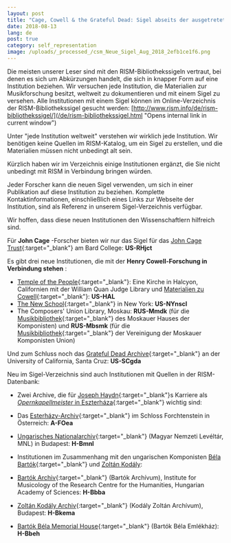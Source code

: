 ```yaml
---
layout: post
title: "Cage, Cowell & the Grateful Dead: Sigel abseits der ausgetreteten RISM-Pfade"
date: 2018-08-13
lang: de
post: true
category: self_representation
image: /uploads/_processed_/csm_Neue_Sigel_Aug_2018_2efb1ce1f6.png
---
```



Die meisten unserer Leser sind mit den RISM-Bibliothekssigeln vertraut, bei denen es sich um Abkürzungen handelt, die sich in knapper Form auf eine Institution beziehen. Wir versuchen jede Institution, die Materialien zur Musikforschung besitzt, weltweit zu dokumentieren und mit einem Sigel zu versehen. Alle Institutionen mit einem Sigel können im Online-Verzeichnis der RISM-Bibliothekssigel gesucht werden: [http://www.rism.info/de/rism-bibliothekssigel/](/de/rism-bibliothekssigel.html "Opens internal link in current window")

Unter "jede Institution weltweit" verstehen wir wirklich jede Institution. Wir benötigen keine Quellen im RISM-Katalog, um ein Sigel zu erstellen, und die Materialien müssen nicht unbedingt alt sein.

Kürzlich haben wir im Verzeichnis einige Institutionen ergänzt, die Sie nicht unbedingt mit RISM in Verbindung bringen würden.

Jeder Forscher kann die neuen Sigel verwenden, um sich in einer Publikation auf diese Institution zu beziehen. Komplette Kontaktinformationen, einschließlich eines Links zur Webseite der Institution, sind als Referenz in unserem Sigel-Verzeichnis verfügbar.

Wir hoffen, dass diese neuen Institutionen den Wissenschaftlern hilfreich sind.

Für **John Cage** -Forscher bieten wir nur das Sigel für das [John Cage Trust](http://www.johncage.org/){:target="_blank"} am Bard College: **US-RHjct**

Es gibt drei neue Institutionen, die mit der **Henry Cowell-Forschung in Verbindung stehen** :

- [Temple of the People](https://www.templeofthepeople.org/){:target="_blank"}: Eine Kirche in Halcyon, Californien mit der William Quan Judge Library und [Materialien zu Cowell](https://issuu.com/josephinechang/docs/cowell-papers-at-halcyon){:target="_blank"}: **US-HAL**
- [The New School](https://library.newschool.edu/archives/){:target="_blank"} in New York: **US-NYnscl**
- The Composers' Union Library, Moskau: **RUS-Mmdk** (für die [Musikbibliothek](http://www.house-composers.ru/){:target="_blank"} des Moskauer Hauses der Komponisten) und **RUS-Mbsmk** (für die [Musikbibliothek](http://%D1%81%D0%BE%D1%8E%D0%B7%D0%BC%D0%BE%D1%81%D0%BA%D0%BE%D0%B2%D1%81%D0%BA%D0%B8%D1%85%D0%BA%D0%BE%D0%BC%D0%BF%D0%BE%D0%B7%D0%B8%D1%82%D0%BE%D1%80%D0%BE%D0%B2.%D1%80%D1%84/library-soyuz.htm){:target="_blank"} der Vereinigung der Moskauer Komponisten Union)

Und zum Schluss noch das [Grateful Dead Archive](https://guides.library.ucsc.edu/gratefuldeadarchive){:target="_blank"} an der University of California, Santa Cruz: **US-SCgda**

Neu im Sigel-Verzeichnis sind auch Institutionen mit Quellen in der RISM-Datenbank:

- Zwei Archive, die für [Joseph Haydn](https://opac.rism.info/search?View=rism&author=joseph+haydn&Language=en){:target="_blank"}s Karriere als [_Opernkapellmeister_ in Eszterháza](https://doi.org/10.1093/em/cau133){:target="_blank"} wichtig sind:

- Das [Esterházy-Archiv](https://esterhazy.at/de/burgforchtenstein/680046/Das-Archiv-der-Burg?from=suche.intern.portal){:target="_blank"} im Schloss Forchtenstein in Österreich: **A-FOea**
- [Ungarisches Nationalarchiv](http://www.mol.gov.hu/){:target="_blank"} (Magyar Nemzeti Levéltár, MNL) in Budapest: **H-Bmnl**

- Institutionen im Zusammenhang mit den ungarischen Komponisten [Béla Bartók](https://opac.rism.info/search?View=rism&author=bartok&Language=en){:target="_blank"} und [Zoltán Kodály](https://opac.rism.info/search?View=rism&author=Zoltan+kodaly&Language=en "external-link-new-window"):
- [Bartók Archiv](http://zti.hu/index.php/hu/bartok){:target="_blank"} (Bartók Archívum), Institute for Musicology of the Research Centre for the Humanities, Hungarian Academy of Sciences: **H-Bbba**
- [Zoltán Kodály Archiv](http://kodaly.hu/hu/muzeum){:target="_blank"} (Kodály Zoltán Archívum), Budapest: **H-Bkema**
- [Bartók Béla Memorial House](http://www.bartokmuseum.hu/){:target="_blank"} (Bartók Béla Emlékház): **H-Bbeh**



<script type="text/javascript">var switchTo5x=true;</script><script type="text/javascript" src="http://w.sharethis.com/button/buttons.js"></script><script type="text/javascript">stLight.options({publisher: "9b601438-1ce1-49d8-bfd7-9cff5df54c17", doNotHash: false, doNotCopy: false, hashAddressBar: false});</script>
